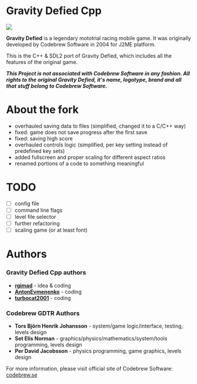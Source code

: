 # Gravity Defied Cpp

![](./screens/demo1.gif)

**Gravity Defied** is a legendary mototrial racing mobile game. It was originally developed by Codebrew Software in 2004 for J2ME platform.

This is the C++ & SDL2 port of Gravity Defied, which includes all the features of the original game.

***This Project is not associated with Codebrew Software in any fashion. All rights to the original Gravity Defied, it's name, logotype, brand and all that stuff belong to Codebrew Software.***

# About the fork

- overhauled saving data to files (simplified, changed it to a C/C++ way)
- fixed: game does not save progress after the first save
- fixed: saving high score
- overhauled controls logic (simplified, per key setting instead of predefined key sets)
- added fullscreen and proper scaling for different aspect ratios
- renamed portions of a code to something meaningful

# TODO

- [ ] config file
- [ ] command line flags
- [ ] level file selector
- [ ] further refactoring
- [ ] scaling game (or at least font)

# Authors

### Gravity Defied Cpp authors
* **[rgimad](https://github.com/rgimad)** - idea & coding
* **[AntonEvmenenko](https://github.com/AntonEvmenenko)** - coding
* **[turbocat2001](https://github.com/turbocat2001)** - coding

### Codebrew GDTR Authors

* **Tors Björn Henrik Johansson** - system/game logic/interface, testing, levels design
* **Set Elis Norman** - graphics/physics/mathematics/system/tools programming, levels design
* **Per David Jacobsson** - physics programming, game graphics, levels design

For more information, please visit official site of Codebrew Software: [codebrew.se](http://codebrew.se)
